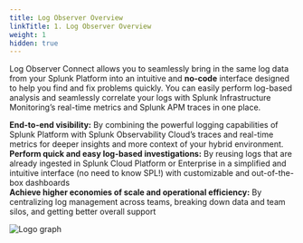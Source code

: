 ```yaml
---
title: Log Observer Overview
linkTitle: 1. Log Observer Overview
weight: 1
hidden: true
---
```


Log Observer Connect allows you to seamlessly bring in the same log data from your Splunk Platform into an intuitive and **no-code** interface designed to help you find and fix problems quickly. You can easily perform log-based analysis and seamlessly correlate your logs with Splunk Infrastructure Monitoring’s real-time metrics and Splunk APM traces in one place.

**End-to-end visibility:** By combining the powerful logging capabilities of Splunk Platform with Splunk Observability Cloud’s traces and real-time metrics for deeper insights and more context of your hybrid environment.  
**Perform quick and easy log-based investigations:** By reusing logs that are already ingested in Splunk Cloud Platform or Enterprise in a simplified and intuitive interface (no need to know SPL!) with customizable and out-of-the-box dashboards  
**Achieve higher economies of scale and operational efficiency:** By centralizing log management across teams, breaking down data and team silos, and getting better overall support

![Logo graph](../images/logo-image-loop.png)
